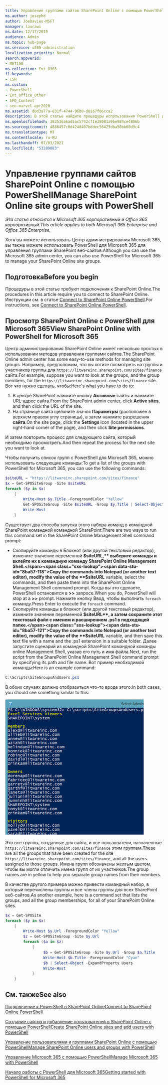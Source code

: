 ```yaml
---
title: Управление группами сайтов SharePoint Online с помощью PowerShell
ms.author: josephd
author: JoeDavies-MSFT
manager: laurawi
ms.date: 12/17/2019
audience: Admin
ms.topic: hub-page
ms.service: o365-administration
localization_priority: Normal
search.appverid:
- MET150
ms.collection: Ent_O365
f1.keywords:
- CSH
ms.custom:
- PowerShell
- Ent_Office_Other
- SPO_Content
- seo-marvel-apr2020
ms.assetid: d0d3877a-831f-4744-96b0-d8167f06cca2
description: В этой статье найдите процедуры использования PowerShell для Microsoft 365 для управления SharePoint группами сайтов в Интернете.
ms.openlocfilehash: 383536a6ad5ac5742cf1e38081a9be984ce4806b
ms.sourcegitcommit: 4886457c0d4248407bddec56425dba50bb60d9c4
ms.translationtype: MT
ms.contentlocale: ru-RU
ms.lasthandoff: 07/03/2021
ms.locfileid: "53289083"
---
```

# <a name="manage-sharepoint-online-site-groups-with-powershell"></a><span data-ttu-id="8ba57-103">Управление группами сайтов SharePoint Online с помощью PowerShell</span><span class="sxs-lookup"><span data-stu-id="8ba57-103">Manage SharePoint Online site groups with PowerShell</span></span>

<span data-ttu-id="8ba57-104">*Эта статья относится к Microsoft 365 корпоративный и Office 365 корпоративный.*</span><span class="sxs-lookup"><span data-stu-id="8ba57-104">*This article applies to both Microsoft 365 Enterprise and Office 365 Enterprise.*</span></span>

<span data-ttu-id="8ba57-105">Хотя вы можете использовать Центр администрирования Microsoft 365, вы также можете использовать PowerShell для Microsoft 365 для управления группами SharePoint веб-сайтов.</span><span class="sxs-lookup"><span data-stu-id="8ba57-105">Although you can use the Microsoft 365 admin center, you can also use PowerShell for Microsoft 365 to manage your SharePoint Online site groups.</span></span>

## <a name="before-you-begin"></a><span data-ttu-id="8ba57-106">Подготовка</span><span class="sxs-lookup"><span data-stu-id="8ba57-106">Before you begin</span></span>

<span data-ttu-id="8ba57-107">Процедуры в этой статье требуют подключения к SharePoint Online.</span><span class="sxs-lookup"><span data-stu-id="8ba57-107">The procedures in this article require you to connect to SharePoint Online.</span></span> <span data-ttu-id="8ba57-108">Инструкции см. в статье [Connect to SharePoint Online PowerShell](/powershell/sharepoint/sharepoint-online/connect-sharepoint-online).</span><span class="sxs-lookup"><span data-stu-id="8ba57-108">For instructions, see [Connect to SharePoint Online PowerShell](/powershell/sharepoint/sharepoint-online/connect-sharepoint-online).</span></span>

## <a name="view-sharepoint-online-with-powershell-for-microsoft-365"></a><span data-ttu-id="8ba57-109">Просмотр SharePoint Online с PowerShell для Microsoft 365</span><span class="sxs-lookup"><span data-stu-id="8ba57-109">View SharePoint Online with PowerShell for Microsoft 365</span></span>

<span data-ttu-id="8ba57-110">Центр администрирования SharePoint Online имеет несколько простых в использовании методов управления группами сайтов.</span><span class="sxs-lookup"><span data-stu-id="8ba57-110">The SharePoint Online admin center has some easy-to-use methods for managing site groups.</span></span> <span data-ttu-id="8ba57-111">Например, предположим, что вы хотите посмотреть на группы и участников группы для `https://litwareinc.sharepoint.com/sites/finance` сайта.</span><span class="sxs-lookup"><span data-stu-id="8ba57-111">For example, suppose you want to look at the groups, and the group members, for the `https://litwareinc.sharepoint.com/sites/finance` site.</span></span> <span data-ttu-id="8ba57-112">Вот что нужно сделать, чтобы:</span><span class="sxs-lookup"><span data-stu-id="8ba57-112">Here's what you have to do to:</span></span>

1. <span data-ttu-id="8ba57-113">В центре SharePoint нажмите кнопку **Активные** сайты и нажмите URL-адрес сайта.</span><span class="sxs-lookup"><span data-stu-id="8ba57-113">From the SharePoint admin center, click **Active sites**, and then click the URL of the site.</span></span>
2. <span data-ttu-id="8ba57-114">На странице сайта щелкните значок **Параметры** (расположен в верхнем правом углу страницы), а затем нажмите разрешения **сайта**.</span><span class="sxs-lookup"><span data-stu-id="8ba57-114">On the site page, click the **Settings** icon (located in the upper right-hand corner of the page), and then click **Site permissions**.</span></span>

<span data-ttu-id="8ba57-115">И затем повторить процесс для следующего сайта, который необходимо просмотреть.</span><span class="sxs-lookup"><span data-stu-id="8ba57-115">And then repeat the process for the next site you want to look at.</span></span>

<span data-ttu-id="8ba57-116">Чтобы получить список групп с PowerShell для Microsoft 365, можно использовать следующие команды:</span><span class="sxs-lookup"><span data-stu-id="8ba57-116">To get a list of the groups with PowerShell for Microsoft 365, you can use the following commands:</span></span>

```powershell
$siteURL = "https://litwareinc.sharepoint.com/sites/finance"
$x = Get-SPOSiteGroup -Site $siteURL
foreach ($y in $x)
    {
        Write-Host $y.Title -ForegroundColor "Yellow"
        Get-SPOSiteGroup -Site $siteURL -Group $y.Title | Select-Object -ExpandProperty Users
        Write-Host
    }
```

<span data-ttu-id="8ba57-117">Существует два способа запуска этого набора команд в командной SharePoint командной командной SharePoint:</span><span class="sxs-lookup"><span data-stu-id="8ba57-117">There are two ways to run this command set in the SharePoint Online Management Shell command prompt:</span></span>

- <span data-ttu-id="8ba57-118">Скопируйте команды в Блокнот (или другой текстовый редактор), измените значение переменной **$siteURL,** выберите команды и вклейте их в командную команду SharePoint Online Management Shell.</span><span class="sxs-lookup"><span data-stu-id="8ba57-118">Copy the commands into Notepad (or another text editor), modify the value of the **$siteURL** variable, select the commands, and then paste them into the SharePoint Online Management Shell command prompt.</span></span> <span data-ttu-id="8ba57-119">Когда вы это сделаете, PowerShell остановится в **>>** запросе.</span><span class="sxs-lookup"><span data-stu-id="8ba57-119">When you do, PowerShell will stop at a **>>** prompt.</span></span> <span data-ttu-id="8ba57-120">Нажмите кнопку Ввод, чтобы выполнить `foreach` команду.</span><span class="sxs-lookup"><span data-stu-id="8ba57-120">Press Enter to execute the `foreach` command.</span></span><br/>
- <span data-ttu-id="8ba57-121">Скопируйте команды в блокнот (или другой текстовый редактор), измените значение переменной **$siteURL**, а затем сохраните этот текстовый файл с именем и расширением .ps1 в подходящей папке.</span><span class="sxs-lookup"><span data-stu-id="8ba57-121">Copy the commands into Notepad (or another text editor), modify the value of the **$siteURL** variable, and then save this text file with a name and the .ps1 extension in a suitable folder.</span></span> <span data-ttu-id="8ba57-122">Далее запустите сценарий из командной SharePoint командной команды online Management Shell, указав его путь и имя файла.</span><span class="sxs-lookup"><span data-stu-id="8ba57-122">Next, run the script from the SharePoint Online Management Shell command prompt by specifying its path and file name.</span></span> <span data-ttu-id="8ba57-123">Вот пример необходимой команды:</span><span class="sxs-lookup"><span data-stu-id="8ba57-123">Here is an example command:</span></span>

```powershell
C:\Scripts\SiteGroupsAndUsers.ps1
```

<span data-ttu-id="8ba57-124">В обоих случаях должно отобразиться что-то вроде этого:</span><span class="sxs-lookup"><span data-stu-id="8ba57-124">In both cases, you should see something similar to this:</span></span>

![SharePoint Группы веб-сайтов в Интернете](../media/SPO-site-groups.png)

<span data-ttu-id="8ba57-126">Это все группы, созданные для сайта, и все пользователи, назначенные `https://litwareinc.sharepoint.com/sites/finance` этим группам.</span><span class="sxs-lookup"><span data-stu-id="8ba57-126">These are all the groups that have been created for the site `https://litwareinc.sharepoint.com/sites/finance`, and all the users assigned to those groups.</span></span> <span data-ttu-id="8ba57-127">Имена групп обозначены желтым цветом, чтобы вы могли отличить имена групп от их участников.</span><span class="sxs-lookup"><span data-stu-id="8ba57-127">The group names are in yellow to help you separate group names from their members.</span></span>

<span data-ttu-id="8ba57-128">В качестве другого примера можно привести командный набор, в который перечислены группы и все члены группы для всех SharePoint веб-сайтов.</span><span class="sxs-lookup"><span data-stu-id="8ba57-128">As another example, here is a command set that lists the groups, and all the group memberships, for all of your SharePoint Online sites.</span></span>

```powershell
$x = Get-SPOSite
foreach ($y in $x)
    {
        Write-Host $y.Url -ForegroundColor "Yellow"
        $z = Get-SPOSiteGroup -Site $y.Url
        foreach ($a in $z)
            {
                 $b = Get-SPOSiteGroup -Site $y.Url -Group $a.Title
                 Write-Host $b.Title -ForegroundColor "Cyan"
                 $b | Select-Object -ExpandProperty Users
                 Write-Host
            }
    }
```

## <a name="see-also"></a><span data-ttu-id="8ba57-129">См. также</span><span class="sxs-lookup"><span data-stu-id="8ba57-129">See also</span></span>

[<span data-ttu-id="8ba57-130">Подключение к PowerShell в SharePoint Online</span><span class="sxs-lookup"><span data-stu-id="8ba57-130">Connect to SharePoint Online PowerShell</span></span>](/powershell/sharepoint/sharepoint-online/connect-sharepoint-online)

[<span data-ttu-id="8ba57-131">Создание сайтов и добавление пользователей в SharePoint Online с помощью PowerShell</span><span class="sxs-lookup"><span data-stu-id="8ba57-131">Create SharePoint Online sites and add users with PowerShell</span></span>](create-sharepoint-sites-and-add-users-with-powershell.md)

[<span data-ttu-id="8ba57-132">Управление пользователями и группами SharePoint Online с помощью PowerShell</span><span class="sxs-lookup"><span data-stu-id="8ba57-132">Manage SharePoint Online users and groups with PowerShell</span></span>](manage-sharepoint-users-and-groups-with-powershell.md)

[<span data-ttu-id="8ba57-133">Управление Microsoft 365 с помощью PowerShell</span><span class="sxs-lookup"><span data-stu-id="8ba57-133">Manage Microsoft 365 with PowerShell</span></span>](manage-microsoft-365-with-microsoft-365-powershell.md)

[<span data-ttu-id="8ba57-134">Начало работы с PowerShell для Microsoft 365</span><span class="sxs-lookup"><span data-stu-id="8ba57-134">Getting started with PowerShell for Microsoft 365</span></span>](getting-started-with-microsoft-365-powershell.md)
